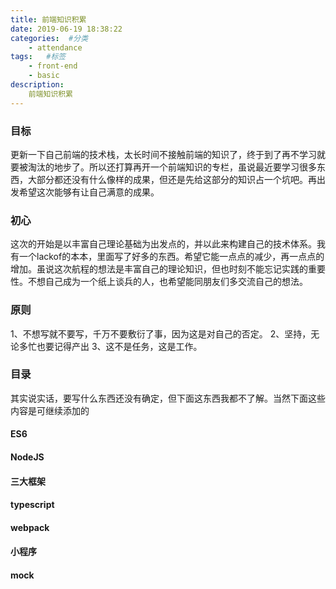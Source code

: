 ```yaml
---
title: 前端知识积累
date: 2019-06-19 18:38:22
categories:  #分类
    - attendance
tags:   #标签
    - front-end
    - basic
description: 
    前端知识积累
---
```


### 目标
更新一下自己前端的技术栈，太长时间不接触前端的知识了，终于到了再不学习就要被淘汰的地步了。所以还打算再开一个前端知识的专栏，虽说最近要学习很多东西，大部分都还没有什么像样的成果，但还是先给这部分的知识占一个坑吧。再出发希望这次能够有让自己满意的成果。
### 初心
这次的开始是以丰富自己理论基础为出发点的，并以此来构建自己的技术体系。我有一个lackof的本本，里面写了好多的东西。希望它能一点点的减少，再一点点的增加。虽说这次航程的想法是丰富自己的理论知识，但也时刻不能忘记实践的重要性。不想自己成为一个纸上谈兵的人，也希望能同朋友们多交流自己的想法。

### 原则 
1、不想写就不要写，千万不要敷衍了事，因为这是对自己的否定。
2、坚持，无论多忙也要记得产出
3、这不是任务，这是工作。

### 目录
其实说实话，要写什么东西还没有确定，但下面这东西我都不了解。当然下面这些内容是可继续添加的
#### ES6
#### NodeJS
#### 三大框架
#### typescript
#### webpack
#### 小程序
#### mock